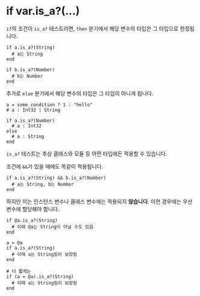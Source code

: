 # if var.is_a?(...)

`if`의 조건이 `is_a?` 테스트라면, `then` 분기에서 해당 변수의 타입은 그 타입으로 한정됩니다.

```crystal
if a.is_a?(String)
  # a는 String
end

if b.is_a?(Number)
  # b는 Number
end
```

추가로 `else` 분기에서 해당 변수의 타입은 그 타입이 아니게 됩니다.

```crystal
a = some_condition ? 1 : "hello"
# a : Int32 | String

if a.is_a?(Number)
  # a : Int32
else
  # a : String
end
```

`is_a?` 테스트는 추상 클래스와 모듈 등 어떤 타입에든 적용할 수 있습니다.

조건에 `&&`가 있을 때에도 똑같이 적용됩니다.

```crystal
if a.is_a?(String) && b.is_a?(Number)
  # a는 String, b는 Number
end
```

하지만 이는 인스턴스 변수나 클래스 변수에는 적용되지 **않습니다**. 이런 경우에는 우선 변수에 할당해야 합니다.

```crystal
if @a.is_a?(String)
  # 이때 @a는 String이 아닐 수도 있음
end

a = @a
if a.is_a?(String)
  # 이때 a는 String임이 보장됨
end

# 더 짧게는
if (a = @a).is_a?(String)
  # 이때 a는 String임이 보장됨
end
```

